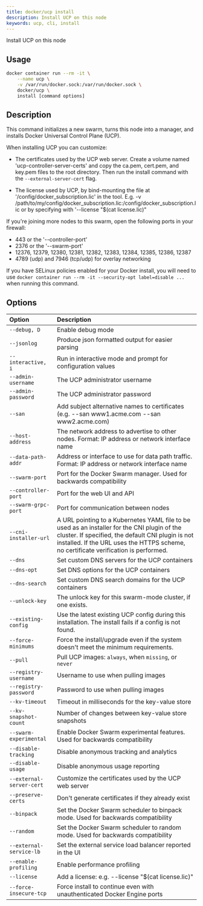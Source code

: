 ```yaml
---
title: docker/ucp install
description: Install UCP on this node
keywords: ucp, cli, install
---
```


Install UCP on this node

## Usage

```bash
docker container run --rm -it \
    --name ucp \
    -v /var/run/docker.sock:/var/run/docker.sock \
    docker/ucp \
    install [command options]
```

## Description

This command initializes a new swarm, turns this node into a manager, and installs
Docker Universal Control Plane (UCP).

When installing UCP you can customize:

  * The certificates used by the UCP web server. Create a volume
    named 'ucp-controller-server-certs' and copy the ca.pem, cert.pem, and key.pem
    files to the root directory. Then run the install command with the
    `--external-server-cert` flag.

  * The license used by UCP, by bind-mounting the file at
    '/config/docker_subscription.lic' in the tool.  E.g. -v /path/to/my/config/docker_subscription.lic:/config/docker_subscription.lic
    or by specifying with '--license "$(cat license.lic)"

If you're joining more nodes to this swarm, open the following ports in your
firewall:

  * 443 or the '--controller-port'
  * 2376 or the '--swarm-port'
  * 12376, 12379, 12380, 12381, 12382, 12383, 12384, 12385, 12386, 12387
  * 4789 (udp) and 7946 (tcp/udp) for overlay networking

If you have SELinux policies enabled for your Docker install, you will need to
use `docker container run --rm -it --security-opt label=disable ...` when running this
command.

## Options

| Option                   | Description                                                                                      |
| :----------------------- | :----------------------------------------------------------------------------------------------- |
| `--debug, D`             | Enable debug mode                                                                                |
| `--jsonlog`              | Produce json formatted output for easier parsing                                                 |
| `--interactive, i`       | Run in interactive mode and prompt for configuration values                                      |
| `--admin-username`       | The UCP administrator username                                                                   |
| `--admin-password`       | The UCP administrator password                                                                   |
| `--san`                  | Add subject alternative names to certificates (e.g. --san www1.acme.com --san www2.acme.com)     |
| `--host-address`         | The network address to advertise to other nodes. Format: IP address or network interface name    |
| `--data-path-addr`       | Address or interface to use for data path traffic. Format: IP address or network interface name  |
| `--swarm-port`           | Port for the Docker Swarm manager. Used for backwards compatibility                              |
| `--controller-port`      | Port for the web UI and API                                                                      |
| `--swarm-grpc-port`      | Port for communication between nodes                                                             |
| `--cni-installer-url`    | A URL pointing to a Kubernetes YAML file to be used as an installer for the CNI plugin of the cluster. If specified, the default CNI plugin is not installed. If the URL uses the HTTPS scheme, no certificate verification is performed. |
| `--dns`                  | Set custom DNS servers for the UCP containers                                                    |
| `--dns-opt`              | Set DNS options for the UCP containers                                                           |
| `--dns-search`           | Set custom DNS search domains for the UCP containers                                             |
| `--unlock-key`           | The unlock key for this swarm-mode cluster, if one exists.                                       |
| `--existing-config`      | Use the latest existing UCP config during this installation. The install fails if a config is not found. |
| `--force-minimums`       | Force the install/upgrade even if the system doesn't meet the minimum requirements.              |
| `--pull`                 | Pull UCP images: `always`, when `missing`, or `never`                                            |
| `--registry-username`    | Username to use when pulling images                                                              |
| `--registry-password`    | Password to use when pulling images                                                              |
| `--kv-timeout`           | Timeout in milliseconds for the key-value store                                                  |
| `--kv-snapshot-count`    | Number of changes between key-value store snapshots                                              |
| `--swarm-experimental`   | Enable Docker Swarm experimental features. Used for backwards compatibility                      |
| `--disable-tracking`     | Disable anonymous tracking and analytics                                                         |
| `--disable-usage`        | Disable anonymous usage reporting                                                                |
| `--external-server-cert` | Customize the certificates used by the UCP web server                                            |
| `--preserve-certs`       | Don't generate certificates if they already exist                                                |
| `--binpack`              | Set the Docker Swarm scheduler to binpack mode. Used for backwards compatibility                 |
| `--random`               | Set the Docker Swarm scheduler to random mode. Used for backwards compatibility                  |
| `--external-service-lb`  | Set the external service load balancer reported in the UI                                        |
| `--enable-profiling`     | Enable performance profiling                                                                     |
| `--license`              | Add a license: e.g. --license "$(cat license.lic)"                                               |
| `--force-insecure-tcp`   | Force install to continue even with unauthenticated Docker Engine ports                         |
